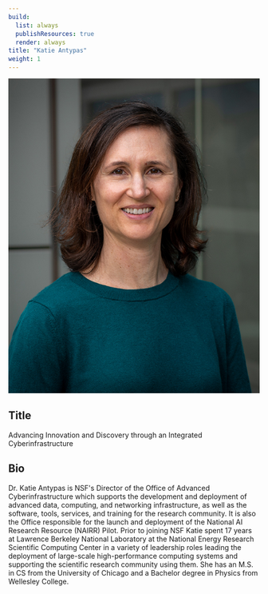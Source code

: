 ```yaml
---
build:
  list: always
  publishResources: true
  render: always
title: "Katie Antypas"
weight: 1
---
```


![Katie Antypas](antypas.jpg)

## Title 
Advancing Innovation and Discovery through an Integrated Cyberinfrastructure

## Bio 

Dr. Katie Antypas is NSF's Director of the Office of Advanced Cyberinfrastructure 
which supports the development and deployment of advanced data, computing, and 
networking infrastructure, as well as the software, tools, services, and training 
for the research community.  It is also the Office responsible for the launch and 
deployment of the National AI Research Resource (NAIRR) Pilot. Prior to joining NSF 
Katie spent 17 years at Lawrence Berkeley National 
Laboratory at the National Energy Research Scientific Computing Center in 
a variety of leadership roles leading the deployment of large-scale 
high-performance computing systems and supporting the scientific research 
community using them.  She has an M.S. in CS from the University of Chicago 
and a Bachelor degree in Physics from Wellesley College.  
